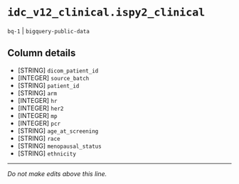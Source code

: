 # `idc_v12_clinical.ispy2_clinical`
`bq-1` | `bigquery-public-data`

## Column details
* [STRING]    `dicom_patient_id`
* [INTEGER]   `source_batch`
* [STRING]    `patient_id`
* [STRING]    `arm`
* [INTEGER]   `hr`
* [INTEGER]   `her2`
* [INTEGER]   `mp`
* [INTEGER]   `pcr`
* [STRING]    `age_at_screening`
* [STRING]    `race`
* [STRING]    `menopausal_status`
* [STRING]    `ethnicity`

-------------------------------------------------------------------------------
*Do not make edits above this line.*
